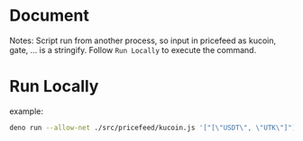 # Document

Notes: Script run from another process, so input in pricefeed as kucoin, gate, ... is a stringify. Follow `Run Locally` to execute the command.

# Run Locally

example:

```bash
deno run --allow-net ./src/pricefeed/kucoin.js '["[\"USDT\", \"UTK\"]"]'
```
